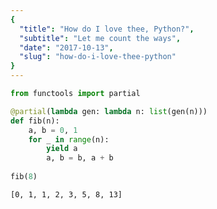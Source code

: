 ```yaml
---
{
  "title": "How do I love thee, Python?",
  "subtitle": "Let me count the ways",
  "date": "2017-10-13",
  "slug": "how-do-i-love-thee-python"
}
---
```

<!--more-->


```python
from functools import partial

@partial(lambda gen: lambda n: list(gen(n)))
def fib(n):
    a, b = 0, 1
    for _ in range(n):
        yield a
        a, b = b, a + b
        
fib(8)
```

    [0, 1, 1, 2, 3, 5, 8, 13]


